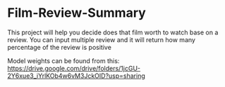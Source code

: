 # Film-Review-Summary

This project will help you decide does that film worth to watch base on a review. You can input multiple review and it will return how many percentage of the review is positive


Model weights can be found from this: https://drive.google.com/drive/folders/1jcGU-2Y6xue3_iYrlKOb4w6vM3JckOID?usp=sharing
